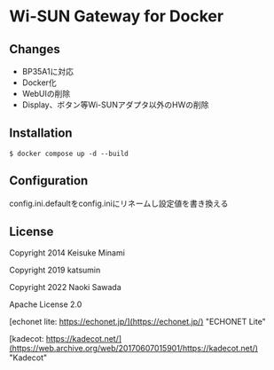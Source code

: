 # Wi-SUN Gateway for Docker

## Changes

- BP35A1に対応
- Docker化
- WebUIの削除
- Display、ボタン等Wi-SUNアダプタ以外のHWの削除

## Installation

```
$ docker compose up -d --build
```

## Configuration

config.ini.defaultをconfig.iniにリネームし設定値を書き換える

## License

Copyright 2014 Keisuke Minami

Copyright 2019 katsumin

Copyright 2022 Naoki Sawada

Apache License 2.0

[echonet lite: https://echonet.jp/](https://echonet.jp/) "ECHONET Lite"

[kadecot: https://kadecot.net/](https://web.archive.org/web/20170607015901/https://kadecot.net/) "Kadecot"

